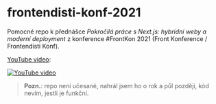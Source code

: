# frontendisti-konf-2021

Pomocné repo k přednášce _Pokročilá práce s Next.js: hybridní weby a moderní deployment_ z konference #FrontKon 2021 (Front Konference / Frontendisti Konf).

[YouTube video](https://www.youtube.com/watch?v=1LUj7ii5KNM):

[![YouTube video](https://img.youtube.com/vi/1LUj7ii5KNM/0.jpg)](https://www.youtube.com/watch?v=1LUj7ii5KNM)

> **Pozn.**: repo není učesané, nahrál jsem ho o rok a půl později, kód nevím, jestli je funkční.
